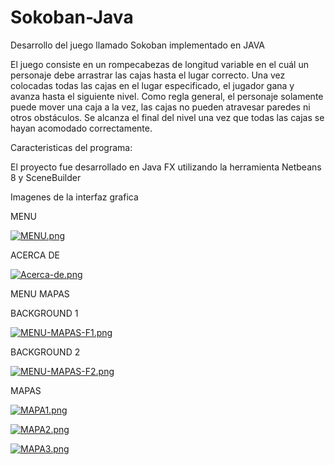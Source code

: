 # Sokoban-Java
Desarrollo del juego llamado Sokoban implementado en JAVA

El juego consiste en un rompecabezas de longitud variable en el cuál un personaje debe arrastrar las cajas hasta el lugar correcto. Una vez colocadas todas las cajas en el lugar especificado, el jugador gana y avanza hasta el siguiente nivel. Como regla general, el personaje solamente puede mover una caja a la vez, las cajas no pueden atravesar paredes ni otros obstáculos. Se alcanza el final del nivel una vez que todas las cajas se hayan acomodado correctamente.

Caracteristicas del programa:

El proyecto fue desarrollado en Java FX utilizando la herramienta Netbeans 8 y SceneBuilder

Imagenes de la interfaz grafica 


MENU


[![MENU.png](https://i.postimg.cc/ZqTwqzpY/MENU.png)](https://postimg.cc/K1HP9V0C)


ACERCA DE


[![Acerca-de.png](https://i.postimg.cc/Z0tctGJS/Acerca-de.png)](https://postimg.cc/5Qgv8kH7)


MENU MAPAS


BACKGROUND 1


[![MENU-MAPAS-F1.png](https://i.postimg.cc/pLBgCZBT/MENU-MAPAS-F1.png)](https://postimg.cc/mPtX27Jf)


BACKGROUND 2


[![MENU-MAPAS-F2.png](https://i.postimg.cc/wTpfrNMs/MENU-MAPAS-F2.png)](https://postimg.cc/RqgL6NcM)


MAPAS


[![MAPA1.png](https://i.postimg.cc/C19t56wv/MAPA1.png)](https://postimg.cc/2bFTXGbv)


[![MAPA2.png](https://i.postimg.cc/xjbhhYPB/MAPA2.png)](https://postimg.cc/rzMfRB39)


[![MAPA3.png](https://i.postimg.cc/RZvYWtzz/MAPA3.png)](https://postimg.cc/3db16dRL)
